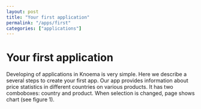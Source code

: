 ```yaml
---
layout: post
title: "Your first application"
permalink: "/apps/first"
categories: ["applications"]
---
```


# Your first application

Developing of applications in Knoema is very simple.
Here we describe a several steps to create your first app. Our app provides information about price statistics in different countries on various products. It has two comboboxes: country and product. When selection is changed, page shows chart (see figure 1).